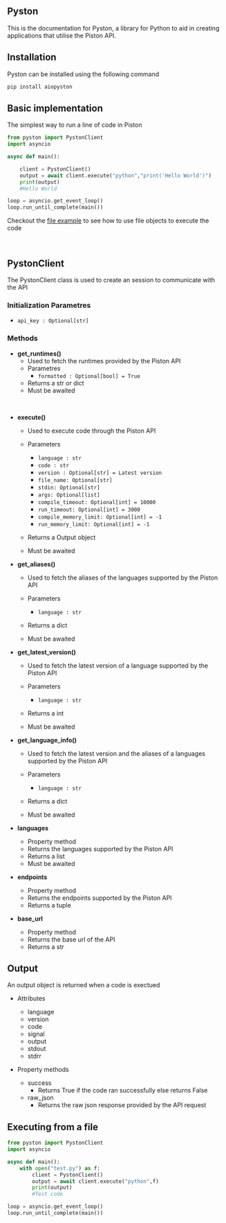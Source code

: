 ## Pyston

This is the documentation for Pyston, a library for Python to aid in creating applications that utilise the Piston API.

 
## Installation

Pyston can be installed using the following command

```py
pip install aiopyston
```

## Basic implementation

The simplest way to run a line of code in Piston

```py
from pyston import PystonClient
import asyncio

async def main():

	client = PystonClient()
	output = await client.execute("python","print('Hello World')")
	print(output)
	#Hello World

loop = asyncio.get_event_loop()
loop.run_until_complete(main())
```

 Checkout the <a href="https://ffaanngg.github.io/pyston/#executing-from-a-file">file example</a> to see how to use file objects to execute the code

<br>

## PystonClient

The PystonClient class is used to create an session to communicate with the API


### Initialization Parametres

- `api_key : Optional[str]`

### Methods

-  **get_runtimes()**
	- Used to fetch the runtimes provided by the Piston API
	- Parametres
		- `formatted : Optional[bool] = True`
	- Returns a str or dict
	- Must be awaited


<br>


- **execute()**
	- Used to execute code through the Piston API
	- Parameters
		- `language : str`
		- `code : str`
		- `version : Optional[str] = Latest version`
		- `file_name: Optional[str]`
		- `stdin: Optional[str]`
		- `args: Optional[list]`
		- `compile_timeout: Optional[int] = 10000`
		- `run_timeout: Optional[int] = 3000`
		- `compile_memory_limit: Optional[int] = -1`
		- `run_memory_limit: Optional[int] = -1`

	- Returns a Output object
	- Must be awaited


- **get_aliases()**
	- Used to fetch the aliases of the languages supported by the Piston API
	- Parameters
		- `language : str`

	- Returns a dict
	- Must be awaited


- **get_latest_version()**
	- Used to fetch the latest version of a language supported by the Piston API
	- Parameters
		- `language : str`
		
	- Returns a int
	- Must be awaited


- **get_language_info()**
	- Used to fetch the latest version and the aliases of a languages supported by the Piston API
	- Parameters
		- `language : str`
		
	- Returns a dict
	- Must be awaited


- **languages**
	
	- Property method
	- Returns the languages supported by the Piston API
	- Returns a list
	- Must be awaited
	


	
- **endpoints**
	
	- Property method
	- Returns the endpoints supported by the Piston API
	- Returns a tuple

- **base_url**
	
	- Property method
	- Returns the base url of the API
	- Returns a str


## Output

An output object is returned when a code is exectued

- Attributes
	- language
	- version
	- code
	- signal
	- output
	- stdout
	- stdrr
	
- Property methods
	- success
		- Returns True if the code ran successfully else returns False
	- raw_json
		- Returns the raw json response provided by the API request
	

## Executing from a file
```py
from pyston import PystonClient
import asyncio

async def main():
	with open("test.py") as f:
		client = PystonClient()
		output = await client.execute("python",f)
		print(output)
		#Test code

loop = asyncio.get_event_loop()
loop.run_until_complete(main())
```